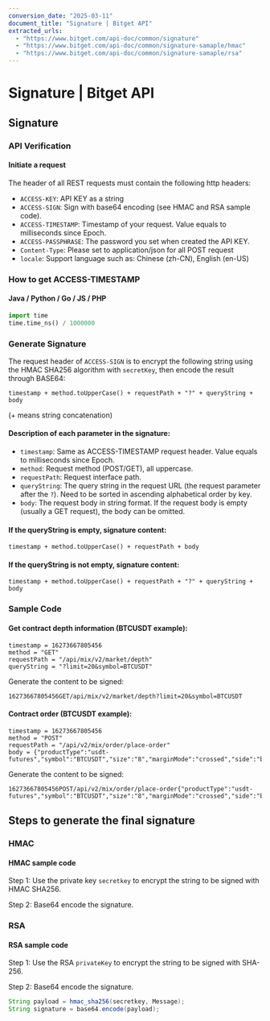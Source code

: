 ```yaml
---
conversion_date: "2025-03-11"
document_title: "Signature | Bitget API"
extracted_urls:
  - "https://www.bitget.com/api-doc/common/signature"
  - "https://www.bitget.com/api-doc/common/signature-samaple/hmac"
  - "https://www.bitget.com/api-doc/common/signature-samaple/rsa"
---
```


# Signature | Bitget API

## Signature

### API Verification

#### Initiate a request
The header of all REST requests must contain the following http headers:

- `ACCESS-KEY`: API KEY as a string
- `ACCESS-SIGN`: Sign with base64 encoding (see HMAC and RSA sample code).
- `ACCESS-TIMESTAMP`: Timestamp of your request. Value equals to milliseconds since Epoch.
- `ACCESS-PASSPHRASE`: The password you set when created the API KEY.
- `Content-Type`: Please set to application/json for all POST request
- `locale`: Support language such as: Chinese (zh-CN), English (en-US)

### How to get ACCESS-TIMESTAMP

#### Java / Python / Go / JS / PHP
```python
import time
time.time_ns() / 1000000
```

### Generate Signature
The request header of `ACCESS-SIGN` is to encrypt the following string using the HMAC SHA256 algorithm with `secretKey`, then encode the result through BASE64:

```
timestamp + method.toUpperCase() + requestPath + "?" + queryString + body
```
(+ means string concatenation)

#### Description of each parameter in the signature:
- `timestamp`: Same as ACCESS-TIMESTAMP request header. Value equals to milliseconds since Epoch.
- `method`: Request method (POST/GET), all uppercase.
- `requestPath`: Request interface path.
- `queryString`: The query string in the request URL (the request parameter after the `?`). Need to be sorted in ascending alphabetical order by key.
- `body`: The request body in string format. If the request body is empty (usually a GET request), the body can be omitted.

#### If the queryString is empty, signature content:
```
timestamp + method.toUpperCase() + requestPath + body
```

#### If the queryString is not empty, signature content:
```
timestamp + method.toUpperCase() + requestPath + "?" + queryString + body
```

### Sample Code

#### Get contract depth information (BTCUSDT example):
```
timestamp = 16273667805456
method = "GET"
requestPath = "/api/mix/v2/market/depth"
queryString = "?limit=20&symbol=BTCUSDT"
```
Generate the content to be signed:
```
16273667805456GET/api/mix/v2/market/depth?limit=20&symbol=BTCUSDT
```

#### Contract order (BTCUSDT example):
```
timestamp = 16273667805456
method = "POST"
requestPath = "/api/v2/mix/order/place-order"
body = {"productType":"usdt-futures","symbol":"BTCUSDT","size":"8","marginMode":"crossed","side":"buy","orderType":"limit","clientOid":"channel#123456"}
```
Generate the content to be signed:
```
16273667805456POST/api/v2/mix/order/place-order{"productType":"usdt-futures","symbol":"BTCUSDT","size":"8","marginMode":"crossed","side":"buy","orderType":"limit","clientOid":"channel#123456"}
```

## Steps to generate the final signature

### HMAC
#### HMAC sample code
Step 1: Use the private key `secretkey` to encrypt the string to be signed with HMAC SHA256.

Step 2: Base64 encode the signature.

### RSA
#### RSA sample code
Step 1: Use the RSA `privateKey` to encrypt the string to be signed with SHA-256.

Step 2: Base64 encode the signature.

```java
String payload = hmac_sha256(secretkey, Message);
String signature = base64.encode(payload);
```
